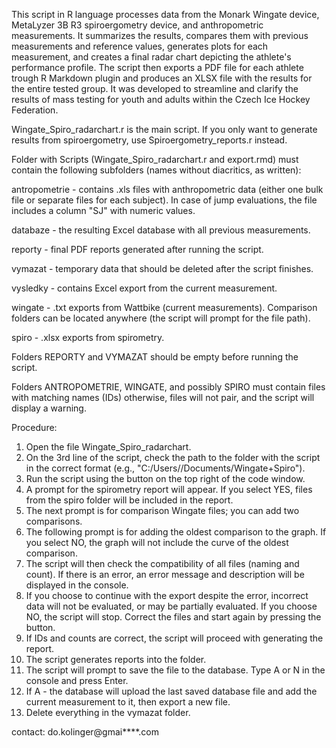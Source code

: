 This script in R language processes data from the Monark Wingate device, MetaLyzer 3B R3 spiroergometry device, and anthropometric measurements. It summarizes the results, compares them with previous measurements and reference values, generates plots for each measurement, and creates a final radar chart depicting the athlete's performance profile. The script then exports a PDF file for each athlete trough R Markdown plugin and produces an XLSX file with the results for the entire tested group. It was developed to streamline and clarify the results of mass testing for youth and adults within the Czech Ice Hockey Federation.

Wingate_Spiro_radarchart.r is the main script. If you only want to generate results from spiroergometry, use Spiroergometry_reports.r instead.

Folder with Scripts (Wingate_Spiro_radarchart.r and export.rmd) must contain the following subfolders (names without diacritics, as written):

antropometrie - contains .xls files with anthropometric data (either one bulk file or separate files for each subject). In case of jump evaluations, the file includes a column "SJ" with numeric values.

databaze - the resulting Excel database with all previous measurements.

reporty - final PDF reports generated after running the script.

vymazat - temporary data that should be deleted after the script finishes.

vysledky - contains Excel export from the current measurement.

wingate - .txt exports from Wattbike (current measurements). Comparison folders can be located anywhere (the script will prompt for the file path).

spiro - .xlsx exports from spirometry.

Folders REPORTY and VYMAZAT should be empty before running the script.

Folders ANTROPOMETRIE, WINGATE, and possibly SPIRO must contain files with matching names (IDs) otherwise, files will not pair, and the script will display a warning.

Procedure:

1. Open the file Wingate_Spiro_radarchart.
2. On the 3rd line of the script, check the path to the folder with the script in the correct format (e.g., "C:/Users//Documents/Wingate+Spiro").
3. Run the script using the button on the top right of the code window.
4. A prompt for the spirometry report will appear. If you select YES, files from the spiro folder will be included in the report.
5. The next prompt is for comparison Wingate files; you can add two comparisons.
6. The following prompt is for adding the oldest comparison to the graph. If you select NO, the graph will not include the curve of the oldest comparison.
7. The script will then check the compatibility of all files (naming and count). If there is an error, an error message and description will be displayed in the console.
8. If you choose to continue with the export despite the error, incorrect data will not be evaluated, or may be partially evaluated. If you choose NO, the script will stop. Correct the files and start again by pressing the button.
9. If IDs and counts are correct, the script will proceed with generating the report.
10. The script generates reports into the folder.
11. The script will prompt to save the file to the database. Type A or N in the console and press Enter.
12. If A - the database will upload the last saved database file and add the current measurement to it, then export a new file.
13. Delete everything in the vymazat folder.

contact: do.kolinger@gmai****.com



